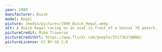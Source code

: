 ```yaml
---
year: 1989
manufacturer: Buick
model: Regal
picture: /media/pictures/1989_Buick_Regal.webp
alt: A Buick Regal racing on an oval in front of a Unocal 76 advert.
pictureCredit: Mike Traverse
pictureCreditUrl: https://www.flickr.com/people/55173627@N00/
pictureLicense: CC BY-SA 2.0
---
```

